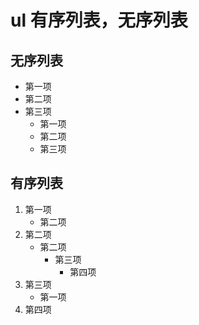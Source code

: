 # ul 有序列表，无序列表

## 无序列表

* 第一项
* 第二项
* 第三项
  + 第一项
  + 第二项
  + 第三项





## 有序列表

1. 第一项
   + 第二项
2. 第二项
   + 第二项
     + 第三项
       + 第四项
3. 第三项
   + 第一项
4. 第四项